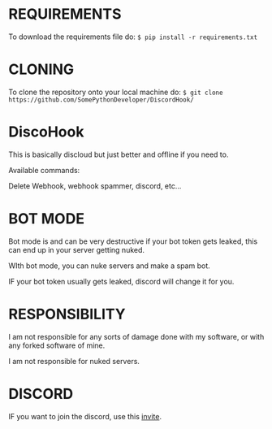 # REQUIREMENTS

To download the requirements file do:
```$ pip install -r requirements.txt```

# CLONING

To clone the repository onto your local machine do:
```$ git clone https://github.com/SomePythonDeveloper/DiscordHook/```

# DiscoHook

This is basically discloud but just better and offline if you need to.

Available commands:

Delete Webhook, webhook spammer, discord, etc...

# BOT MODE

Bot mode is and can be very destructive if your bot token gets leaked, this can end up in your server getting nuked.

WIth bot mode, you can nuke servers and make a spam bot.

IF your bot token usually gets leaked, discord will change it for you.

# RESPONSIBILITY

I am not responsible for any sorts of damage done with my software, or with any forked software of mine.

I am not responsible for nuked servers.

# DISCORD

IF you want to join the discord, use this [invite](https://discord.gg/B7gnBeZSKW).
